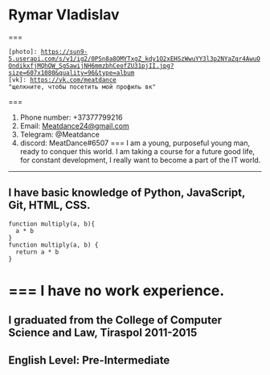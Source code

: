 # **Rymar Vladislav**

===

<code>[photo]: https://sun9-5.userapi.com/s/v1/ig2/0PSn8a8OMYTxgZ_kdy1O2xEHSzWwuYY3l3p2NYaZqr4AwuOOndikxfjMQhQW_SgSawijNH6mmzbhCeofZU31pjII.jpg?size=607x1080&quality=96&type=album
[vk]: https://vk.com/meatdance "щелкните, чтобы посетить мой профиль вк"
</code>

===
1. Phone number: +37377799216
2. Email: Meatdance24@gmail.com
3. Telegram: @Meatdance
4. discord: MeatDance#6507
===
I am a young, purposeful young man, ready to conquer this world. I am taking a course for a future good life, for constant development, I really want to become a part of the IT world.
---
I have basic knowledge of Python, JavaScript, Git, HTML, CSS.
---
```
function multiply(a, b){
  a * b
}
function multiply(a, b) {
  return a * b
}
```
===
I have no work experience.
===
I graduated from the College of Computer Science and Law, Tiraspol 2011-2015
---
English Level: Pre-Intermediate
---